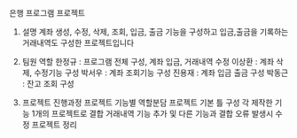 
은행 프로그램 프로젝트

1. 설명
    계좌 생성, 수정, 삭제, 조회, 입금, 출금 기능을 구성하고 입금,출금을 기록하는 거래내역도 구성한 프로젝트입니다

2. 팀원 역할
    한정규 : 프로그램 전체 구성, 계좌 입금, 거래내역 수정
    이상환 : 계좌 삭제, 수정기능 구성
    박서우 : 계좌 조회기능 구성
    진용재 : 계좌 입금 출금 구성
    박동근 : 잔고 조회 구성

3. 프로젝트 진행과정
   프로젝트 기능별 역할분담
   프로젝트 기본 틀 구성
   각 제작한 기능 1개의 프로젝트로 결합
   거래내역 기능 추가 및 다른 기능과 결합
   오류 발생시 수정
   프로젝트 정리
